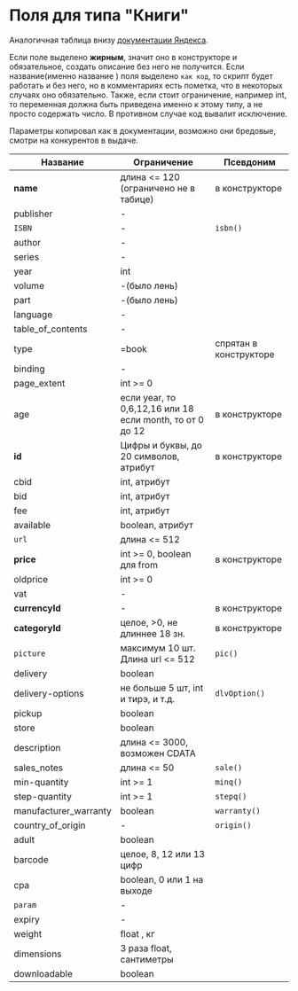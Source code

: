 Поля для типа "Книги"
============

Аналогичная таблица внизу [документации Яндекса](https://yandex.ru/support/partnermarket/export/books.html).

Если поле выделено **жирным**, значит оно в конструкторе и обязательное, создать описание без него не получится. Если название(именно название ) поля выделено `как код`, то скрипт будет работать и без него, но в комментариях есть пометка, что в некоторых случаях оно обязательно. Также, если стоит ограничение, например int, то переменная должна быть приведена именно к этому типу, а не просто содержать число. В противном случае код вывалит исключение.

Параметры копировал как в документации, возможно они бредовые, смотри на конкурентов в выдаче.


Название	 			| 			Ограничение						| Псевдоним	
----------------------- | 			------------- 					|------------
|**name**				| длина <= 120<br>(ограничено не в табице)	| в конструкторе
|publisher				|						-					|
|`ISBN`					|						-					| `isbn()`
|author					|						-					|
|series					|						-					|
|year					| 					int 					|
|volume					|						-(было лень)		|
|part					|						-(было лень)		|
|language				|						-					|
|table_of_contents		|						-					|
|type					|  					=book 					| спрятан в конструкторе
|binding				|						-					|
|page_extent			|					int >= 0				| 
|age					| если year, то 0,6,12,16 или 18 <br> если month, то от 0 до 12| в конструкторе
|**id** 				| Цифры и буквы, до 20 символов, атрибут	| в конструкторе
|cbid 					| 			int, атрибут					|
|bid 					| 			int, атрибут					|
|fee 					| 			int, атрибут					|
|available				|			boolean, атрибут				|
|`url`					|		 длина <= 512						| 
|**price**				| 	int >= 0, boolean для from 				| в конструкторе 
|oldprice 				| 					int >= 0				|
|vat 					|						-					|
|**currencyId**			|						-					| в конструкторе
|**categoryId**			| 		целое, >0, не длиннее 18 зн.		| в конструкторе
|`picture`				| 	максимум 10 шт. Длина url <= 512 		| `pic()`
|delivery				|			boolean							|
|delivery-options		| не больше 5 шт, int и тирэ, и т.д.		| `dlvOption()`
|pickup					|					boolean					|
|store					|					boolean					|
|description			| 		длина <= 3000, возможен CDATA		|
|sales_notes			| 				длина <= 50					|  `sale()`
|min-quantity 			| 			int >= 1						| `minq()`
|step-quantity			| 			int >= 1						| `stepq()`
|manufacturer_warranty	|			boolean							| `warranty()`
|country_of_origin		|						-					| `origin()`
|adult					|					boolean					|
|barcode				| 			целое, 8, 12 или 13 цифр		|
|cpa					| 			boolean, 0 или 1 на выходе		|
|`param`				|						-					| 
|expiry					|						-					| 
|weight					| 					float , кг				|
|dimensions				| 		3 раза float, сантиметры			|
|downloadable			|					boolean					|